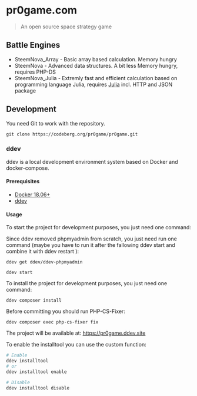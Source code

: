 # pr0game.com
> An open source space strategy game

## Battle Engines

* SteemNova_Array - Basic array based calculation. Memory hungry
* SteemNova - Advanced data structures. A bit less Memory hungry, requires PHP-DS
* SteemNova_Julia - Extremly fast and efficient calculation based on programming language Julia, requires [Julia](https://julialang.org/) incl. HTTP and JSON package

## Development

You need Git to work with the repository.

```
git clone https://codeberg.org/pr0game/pr0game.git
```

### ddev

ddev is a local development environment system based on Docker and docker-compose.

#### Prerequisites

* [Docker 18.06+](https://www.docker.com/products/docker-desktop)
* [ddev](https://ddev.readthedocs.io/en/stable/#installation)

#### Usage

To start the project for development purposes, you just need one command:

Since ddev removed phpmyadmin from scratch, you just need run one command (maybe you have to run it after the fallowing ddev start and combine it with ddev restart ):

```
ddev get ddev/ddev-phpmyadmin
```

```
ddev start
```

To install the project for development purposes, you just need one command:

```
ddev composer install
```

Before committing you should run PHP-CS-Fixer:
```
ddev composer exec php-cs-fixer fix
```

The project will be available at: https://pr0game.ddev.site

To enable the installtool you can use the custom function:

```sh
# Enable
ddev installtool
# or
ddev installtool enable

# Disable
ddev installtool disable
```
